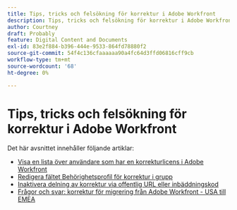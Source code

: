 ```yaml
---
title: Tips, tricks och felsökning för korrektur i Adobe Workfront
description: Tips, tricks och felsökning för korrektur i Adobe Workfront
author: Courtney
draft: Probably
feature: Digital Content and Documents
exl-id: 83e2f884-b396-444e-9533-864fd78880f2
source-git-commit: 54f4c136cfaaaaaa90a4fc64d3ffd06816cff9cb
workflow-type: tm+mt
source-wordcount: '68'
ht-degree: 0%

---
```


# Tips, tricks och felsökning för korrektur i Adobe Workfront

Det här avsnittet innehåller följande artiklar:

* [Visa en lista över användare som har en korrekturlicens i Adobe Workfront](../../../review-and-approve-work/proofing/tips-tricks-and-troubleshooting/report-which-users-have-proofing-license-in-wf.md)
* [Redigera fältet Behörighetsprofil för korrektur i grupp](../../../review-and-approve-work/proofing/tips-tricks-and-troubleshooting/edit-proof-profile-bulk.md)
* [Inaktivera delning av korrektur via offentlig URL eller inbäddningskod](../../../review-and-approve-work/proofing/tips-tricks-and-troubleshooting/disable-public-proofs.md)
* [Frågor och svar: korrektur för migrering från Adobe Workfront - USA till EMEA](../../../review-and-approve-work/proofing/tips-tricks-and-troubleshooting/faq-proofing-in-wf-us-to-emea-migration.md)
